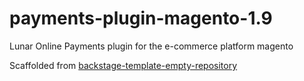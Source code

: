 # payments-plugin-magento-1.9

Lunar Online Payments plugin for the e-commerce platform magento

Scaffolded from [backstage-template-empty-repository](https://github.com/lunarway/backstage-template-empty-repository)
